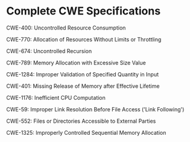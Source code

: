 

# Complete CWE Specifications

CWE-400: Uncontrolled Resource Consumption

CWE-770: Allocation of Resources Without Limits or Throttling

CWE-674: Uncontrolled Recursion

CWE-789: Memory Allocation with Excessive Size Value

CWE-1284: Improper Validation of Specified Quantity in Input

CWE-401: Missing Release of Memory after Effective Lifetime

CWE-1176: Inefficient CPU Computation

CWE-59: Improper Link Resolution Before File Access ('Link Following')

CWE-552: Files or Directories Accessible to External Parties

CWE-1325: Improperly Controlled Sequential Memory Allocation